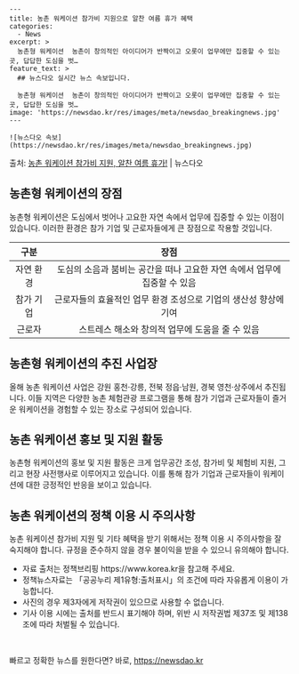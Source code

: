     ---
    title: 농촌 워케이션 참가비 지원으로 알찬 여름 휴가 혜택
    categories:
      - News
    excerpt: >
      농촌형 워케이션  농촌이 창의적인 아이디어가 반짝이고 오롯이 업무에만 집중할 수 있는 곳, 답답한 도심을 벗…
    feature_text: >
      ## 뉴스다오 실시간 뉴스 속보입니다.
    
      농촌형 워케이션  농촌이 창의적인 아이디어가 반짝이고 오롯이 업무에만 집중할 수 있는 곳, 답답한 도심을 벗…
    image: 'https://newsdao.kr/res/images/meta/newsdao_breakingnews.jpg'
    ---
    
    ![뉴스다오 속보](https://newsdao.kr/res/images/meta/newsdao_breakingnews.jpg)

<p>출처: <a href="https://newsdao.kr/4639" rel="dofollow">농촌 워케이션 참가비 지원, 알찬 여름 휴가!</a> | 뉴스다오</p>

<h2 data-ke-size="size26">농촌형 워케이션의 장점</h2>
<p data-ke-size="size16">농촌형 워케이션은 도심에서 벗어나 고요한 자연 속에서 업무에 집중할 수 있는 이점이 있습니다. 이러한 환경은 참가 기업 및 근로자들에게 큰 장점으로 작용할 것입니다.</p>
<table>
<thead>
<tr>
<th style="text-align: center;">구분</th>
<th style="text-align: center;">장점</th>
</tr>
</thead>
<tbody>
<tr>
<td style="text-align: center;">자연 환경</td>
<td style="text-align: center;">도심의 소음과 붐비는 공간을 떠나 고요한 자연 속에서 업무에 집중할 수 있음</td>
</tr>
<tr>
<td style="text-align: center;">참가 기업</td>
<td style="text-align: center;">근로자들의 효율적인 업무 환경 조성으로 기업의 생산성 향상에 기여</td>
</tr>
<tr>
<td style="text-align: center;">근로자</td>
<td style="text-align: center;">스트레스 해소와 창의적 업무에 도움을 줄 수 있음</td>
</tr>
</tbody>
</table>

<h2 data-ke-size="size26">농촌형 워케이션의 추진 사업장</h2>
<p data-ke-size="size16">올해 농촌 워케이션 사업은 강원 홍천·강릉, 전북 정읍·남원, 경북 영천·상주에서 추진됩니다. 이들 지역은 다양한 농촌 체험관광 프로그램을 통해 참가 기업과 근로자들이 즐거운 워케이션을 경험할 수 있는 장소로 구성되어 있습니다.</p>

<h2 data-ke-size="size26">농촌 워케이션 홍보 및 지원 활동</h2>
<p data-ke-size="size16">농촌형 워케이션의 홍보 및 지원 활동은 크게 업무공간 조성, 참가비 및 체험비 지원, 그리고 현장 사전행사로 이루어지고 있습니다. 이를 통해 참가 기업과 근로자들이 워케이션에 대한 긍정적인 반응을 보이고 있습니다.</p>

<h2 data-ke-size="size26">농촌 워케이션의 정책 이용 시 주의사항</h2>
<p data-ke-size="size16">농촌 워케이션 참가비 지원 및 기타 혜택을 받기 위해서는 정책 이용 시 주의사항을 잘 숙지해야 합니다. 규정을 준수하지 않을 경우 불이익을 받을 수 있으니 유의해야 합니다.</p>
<ul>
<li>자료 출처는 정책브리핑 https://www.korea.kr을 참고해 주세요.</li>
<li>정책뉴스자료는 「공공누리 제1유형:출처표시」의 조건에 따라 자유롭게 이용이 가능합니다.</li>
<li>사진의 경우 제3자에게 저작권이 있으므로 사용할 수 없습니다.</li>
<li>기사 이용 시에는 출처를 반드시 표기해야 하며, 위반 시 저작권법 제37조 및 제138조에 따라 처벌될 수 있습니다.</li>
</ul>
<p data-ke-size="size16">&nbsp;</p> 

빠르고 정확한 뉴스를 원한다면? 바로, <a href="https://newsdao.kr" rel="dofollow">https://newsdao.kr</a>


    
